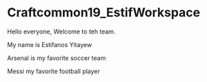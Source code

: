 # Craftcommon19_EstifWorkspace

Hello everyone, Welcome to teh team. 

My name is Estifanos Yitayew

Arsenal is my favorite soccer team


Messi my favorite football player